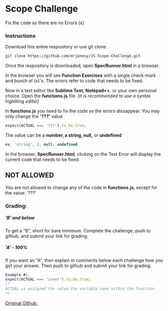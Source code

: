 # Scope Challenge
Fix the code so there are no Errors (x)

### Instructions
Download this entire respository or use git clone.
```sh
git clone https://github.com/drjonesy/JS-Scope-Challenge.git 
```
Once the respository is downloaded, open **SpecRunner.html** in a browser. 

In the browser you will see **Function Exercises** with a single check-mark and bunch of (x)'s. The errors refer to code that needs to be fixed.

Now in a text editor like **Sublime Text**, **Notepad++**, or your own personal choice. Open the **functions.js** file. _(it is recommended to use a syntax highliting editor)_

In **functions.js** you need to fix the code so the errors dissappear. You may only change the **'???'** value

```javascript
expect(ACTUAL === '???').to.be.true;
```

The value can be a **number, a string, null,** or **undefined**

```javascript
ex: 'string', 2, null, undefined
```

In the browser, **SpecRunner.html**, clicking on the Text Error will display the current code that needs to be fixed. 

## NOT ALLOWED
You are not allowed to change any of the code in **functions.js**, except for the value: '???'

### Grading:
##### 'B' and below
To get a "B", short for bare minimum. Complete the challenge, push to github, and submit your link for grading.

##### 'A' - 100%
If you want an "A", then explain in comments below each challenge how you got your answer. Then push to github and submit your link for grading.

```javascript
Example #1:
expect(ACTUAL === 'inner').to.be.true;
/* 
ACTUAL is assigned the value the variable name within the function.
*/
```

 
[Original Github:](https://github.com/bgando/functionalJS/tree/master/scope)
